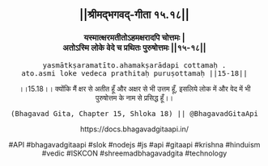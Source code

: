 <center><h2>||श्रीमद्‍भगवद्‍-गीता १५.१८||</h2>
<h3>यस्मात्क्षरमतीतोऽहमक्षरादपि चोत्तमः |<br/>अतोऽस्मि लोके वेदे च प्रथितः पुरुषोत्तमः ||१५-१८||</h3>
<pre>yasmātkṣaramatīto.ahamakṣarādapi cottamaḥ .<br/>ato.asmi loke vedeca prathitaḥ puruṣottamaḥ ||15-18||</pre>
<p>।।15.18।। क्योंकि मैं क्षर से अतीत हूँ और अक्षर से भी उत्तम हूँ, इसलिये लोक में और वेद में भी पुरुषोत्तम के नाम से प्रसिद्ध हूँ।।</p>
<pre>(Bhagavad Gita, Chapter 15, Shloka 18) || @BhagavadGitaApi</pre><p>https://docs.bhagavadgitaapi.in/</p><p>#API #bhagavadgitaapi #slok #nodejs #js #api #gitaapi #krishna #hinduism #vedic #ISKCON #shreemadbhagavadgita #technology</p></center>